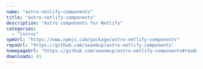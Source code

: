 ```yaml
---
name: "astro-netlify-components"
title: "astro-netlify-components"
description: "Astro components for Netlify"
categories:
  - "css+ui"
npmUrl: "https://www.npmjs.com/package/astro-netlify-components"
repoUrl: "https://github.com/seanmcp/astro-netlify-components"
homepageUrl: "https://github.com/seanmcp/astro-netlify-components#readme"
downloads: 41
---
```


